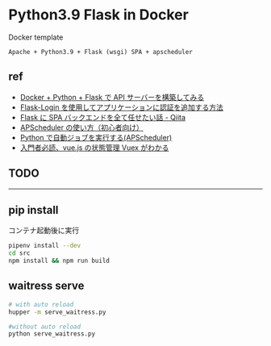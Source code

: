 # Python3.9 Flask in Docker

Docker template

`Apache + Python3.9 + Flask (wsgi) SPA + apscheduler`

## ref

- [Docker + Python + Flask で API サーバーを構築してみる](http://unalus.com/wp/2019/11/22/docker-python-flask%E3%81%A7api%E3%82%B5%E3%83%BC%E3%83%90%E3%83%BC%E3%82%92%E6%A7%8B%E7%AF%89%E3%81%97%E3%81%A6%E3%81%BF%E3%82%8B/)
- [Flask-Login を使用してアプリケーションに認証を追加する方法](https://www.digitalocean.com/community/tutorials/how-to-add-authentication-to-your-app-with-flask-login-ja)
- [Flask に SPA バックエンドを全て任せたい話 - Qiita](https://qiita.com/ytkj/items/ab67a1cee3cbfc42254d)
- [APScheduler の使い方（初心者向け）](https://programgenjin.hatenablog.com/entry/2019/04/01/093005)
- [Python で自動ジョブを実行する(APScheduler) ](https://qiita.com/svfreerider/items/32ecd91d402b05fb8b9a)
- [入門者必読、vue.js の状態管理 Vuex がわかる](https://reffect.co.jp/vue/understaind-vue-basic)

## TODO

---

## pip install

コンテナ起動後に実行

```bash
pipenv install --dev
cd src
npm install && npm run build
```

## waitress serve

```bash
# with auto reload
hupper -m serve_waitress.py

#without auto reload
python serve_waitress.py
```
